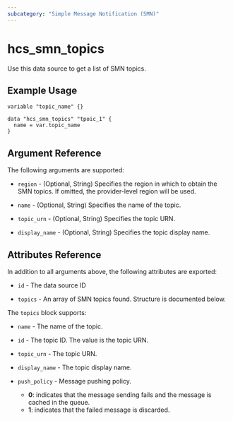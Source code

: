 ```yaml
---
subcategory: "Simple Message Notification (SMN)"
---
```


# hcs_smn_topics

Use this data source to get a list of SMN topics.

## Example Usage

```hcl
variable "topic_name" {}

data "hcs_smn_topics" "tpoic_1" {
  name = var.topic_name
}
```

## Argument Reference

The following arguments are supported:

* `region` - (Optional, String) Specifies the region in which to obtain the SMN topics. If omitted, the
  provider-level region will be used.

* `name` - (Optional, String) Specifies the name of the topic.

* `topic_urn` - (Optional, String) Specifies the topic URN.

* `display_name` - (Optional, String) Specifies the topic display name.

## Attributes Reference

In addition to all arguments above, the following attributes are exported:

* `id` - The data source ID

* `topics` - An array of SMN topics found. Structure is documented below.

The `topics` block supports:

* `name` - The name of the topic.

* `id` - The topic ID. The value is the topic URN.

* `topic_urn` - The topic URN.

* `display_name` - The topic display name.

* `push_policy` - Message pushing policy.
  + **0**: indicates that the message sending fails and the message is cached in the queue.
  + **1**: indicates that the failed message is discarded.
